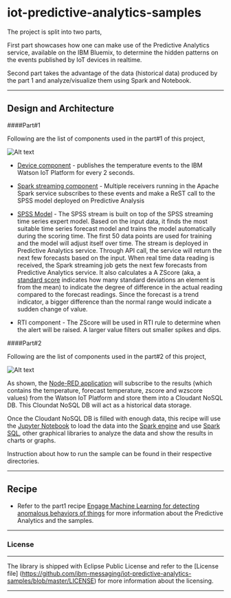 # iot-predictive-analytics-samples

The project is split into two parts,

First part showcases how one can make use of the Predictive Analytics service, available on the IBM Bluemix, to determine the hidden patterns on the events published by IoT devices in realtime.

Second part takes the advantage of the data (historical data) produced by the part 1 and analyze/visualize them using Spark and Notebook.

----

Design and Architecture
--------------------------

####Part#1

Following are the list of components used in the part#1 of this project, 

![Alt text](./Diagrams/high-level-diagram.PNG?raw=true "High Level Architecture - Part1")

* [Device component](https://github.com/ibm-messaging/iot-predictive-analytics-samples/tree/master/DeviceDataGenerator) - publishes the temperature events to the IBM Watson IoT Platform for every 2 seconds.

* [Spark streaming component](https://github.com/ibm-messaging/iot-predictive-analytics-samples/tree/master/SparkComponent) - Multiple receivers running in the Apache Spark service subscribes to these events and make a ReST call to the SPSS model deployed on Predictive Analysis

* [SPSS Model](https://github.com/ibm-messaging/iot-predictive-analytics-samples/blob/master/SPSSModel/nocycle20rebuid50.str) - The SPSS stream is built on top of the SPSS streaming time series expert model. Based on the input data, it finds the most suitable time series forecast model and trains the model automatically during the scoring time. The first 50 data points are used for training and the model will adjust itself over time. The stream is deployed in Predictive Analytics service. Through API call, the service will return the next few forecasts based on the input. When real time data reading is received, the Spark streaming job gets the next few forecasts from Predictive Analytics service. It also calculates a A ZScore (aka, a [standard score](https://en.wikipedia.org/wiki/Standard_score) indicates how many standard deviations an element is from the mean) to indicate the degree of difference in the actual reading compared to the forecast readings. Since the forecast is a trend indicator, a bigger difference than the normal range would indicate a sudden change of value.

* RTI component - The ZScore will be used in RTI rule to determine when the alert will be raised. A larger value filters out smaller spikes and dips.

####Part#2

Following are the list of components used in the part#2 of this project, 

![Alt text](./Diagrams/recipe2-alone-architecture.PNG?raw=true "High Level Architecture - Part2")

As shown, the [Node-RED application](https://github.com/ibm-watson-iot/predictive-analytics-samples/tree/master/Node-RED) will subscribe to the results (which contains the temperature, forecast temperature, zscore and wzscore values) from the Watson IoT Platform and store them into a Cloudant NoSQL DB. This Cloundat NoSQL DB will act as a historical data storage.

Once the Cloudant NoSQL DB is filled with enough data, this recipe will use the [Jupyter Notebook](http://nbviewer.jupyter.org/github/jupyter/notebook/blob/master/docs/source/examples/Notebook/What%20is%20the%20Jupyter%20Notebook.ipynb) to load the data into the [Spark engine](http://spark.apache.org/) and use [Spark SQL](http://spark.apache.org/docs/latest/sql-programming-guide.html), other graphical libraries to analyze the data and show the results in charts or graphs.

Instruction about how to run the sample can be found in their respective directories.

----

Recipe
-------------

* Refer to the part1 recipe [Engage Machine Learning for detecting anomalous behaviors of things](https://developer.ibm.com/recipes/tutorials/engage-machine-learning-for-detecting-anomalous-behaviors-of-things/) for more information about the Predictive Analytics and the samples.

----

### License
-----------------------

The library is shipped with Eclipse Public License and refer to the [License file] (https://github.com/ibm-messaging/iot-predictive-analytics-samples/blob/master/LICENSE) for more information about the licensing.

----
